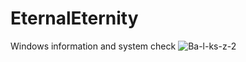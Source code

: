 # EternalEternity
Windows information and system check
![Ba-l-ks-z-2](https://github.com/DxeiZ/EternalEternity/assets/79997967/a9657936-2f47-4878-b673-dd17e3442ad3)
